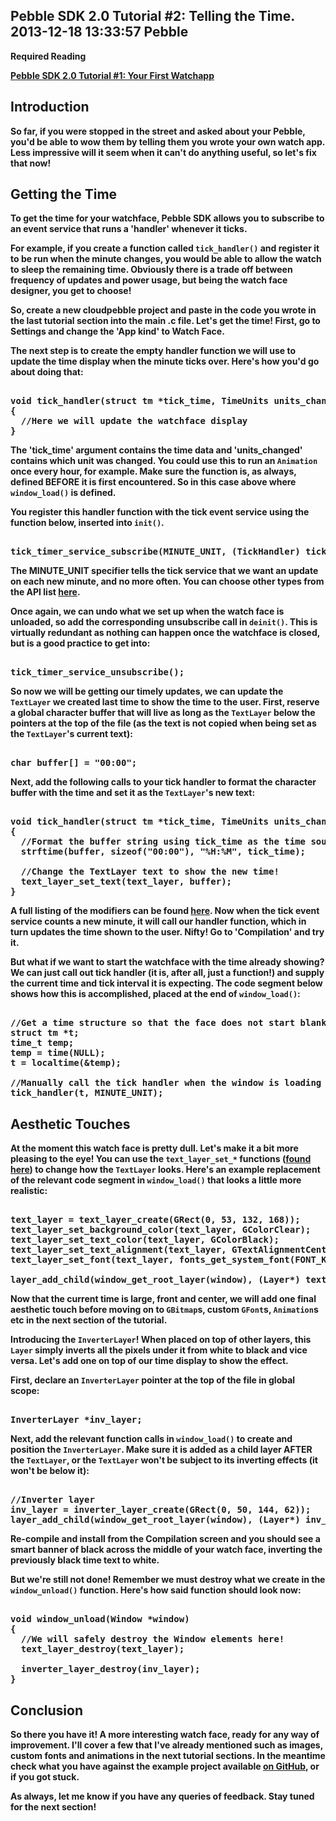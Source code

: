 Pebble SDK 2.0 Tutorial #2: Telling the Time.
2013-12-18 13:33:57
Pebble
---

<strong>Required Reading

<a title="Pebble SDK 2.0 Tutorial #1: Your First Watchapp" href="http://ninedof.wordpress.com/2013/12/02/pebble-sdk-2-0-tutorial-1-your-first-watchapp/">Pebble SDK 2.0 Tutorial #1: Your First Watchapp</a>

## Introduction

So far, if you were stopped in the street and asked about your Pebble, you'd be able to wow them by telling them you wrote your own watch app. Less impressive will it seem when it can't do anything useful, so let's fix that now!

## Getting the Time

To get the time for your watchface, Pebble SDK allows you to subscribe to an event service that runs a 'handler' whenever it ticks.

For example, if you create a function called <code>tick_handler()</code> and register it to be run when the minute changes, you would be able to allow the watch to sleep the remaining time. Obviously there is a trade off between frequency of updates and power usage, but being the watch face designer, you get to choose!

So, create a new cloudpebble project and paste in the code you wrote in the last tutorial section into the main .c file. Let's get the time! First, go to Settings and change the 'App kind' to Watch Face.

The next step is to create the empty handler function we will use to update the time display when the minute ticks over. Here's how you'd go about doing that:

<!-- language="cpp" -->
<pre><div class="code-block">
void tick_handler(struct tm *tick_time, TimeUnits units_changed)
{
  //Here we will update the watchface display
}
</div></pre>

The 'tick_time' argument contains the time data and 'units_changed' contains which unit was changed. You could use this to run an <code>Animation</code> once every hour, for example. Make sure the function is, as always, defined BEFORE it is first encountered. So in this case above where <code>window_load()</code> is defined.

You register this handler function with the tick event service using the function below, inserted into <code>init()</code>.

<!-- language="cpp" -->
<pre><div class="code-block">
tick_timer_service_subscribe(MINUTE_UNIT, (TickHandler) tick_handler);
</div></pre>

The MINUTE_UNIT specifier tells the tick service that we want an update on each new minute, and no more often. You can choose other types from the API list <a title="Tick Units" href="https://developer.getpebble.com/2/api-reference/group___wall_time.html#ga0423d00e0eb199de523a92031b5a1107">here</a>.

Once again, we can undo what we set up when the watch face is unloaded, so add the corresponding unsubscribe call in <code>deinit()</code>. This is virtually redundant as nothing can happen once the watchface is closed, but is a good practice to get into:

<!-- language="cpp" -->
<pre><div class="code-block">
tick_timer_service_unsubscribe();
</div></pre>

So now we will be getting our timely updates, we can update the <code>TextLayer</code> we created last time to show the time to the user. First, reserve a global character buffer that will live as long as the <code>TextLayer</code> below the pointers at the top of the file (as the text is not copied when being set as the <code>TextLayer</code>'s current text):

<!-- language="cpp" -->
<pre><div class="code-block">
char buffer[] = "00:00";
</div></pre>

Next, add the following calls to your tick handler to format the character buffer with the time and set it as the <code>TextLayer</code>'s new text:

<!-- language="cpp" -->
<pre><div class="code-block">
void tick_handler(struct tm *tick_time, TimeUnits units_changed)
{
  //Format the buffer string using tick_time as the time source
  strftime(buffer, sizeof("00:00"), "%H:%M", tick_time);

  //Change the TextLayer text to show the new time!
  text_layer_set_text(text_layer, buffer);
}
</div></pre>

A full listing of the modifiers can be found <a title="strftime" href="http://php.net/strftime">here</a>. Now when the tick event service counts a new minute, it will call our handler function, which in turn updates the time shown to the user. Nifty! Go to 'Compilation' and try it.

But what if we want to start the watchface with the time already showing? We can just call out tick handler (it is, after all, just a function!) and supply the current time and tick interval it is expecting. The code segment below shows how this is accomplished, placed at the end of <code>window_load()</code>:

<!-- language="cpp" -->
<pre><div class="code-block">
//Get a time structure so that the face does not start blank
struct tm *t;
time_t temp;
temp = time(NULL);
t = localtime(&temp);

//Manually call the tick handler when the window is loading
tick_handler(t, MINUTE_UNIT);
</div></pre>

## Aesthetic Touches

At the moment this watch face is pretty dull. Let's make it a bit more pleasing to the eye! You can use the <code>text_layer_set_*</code> functions (<a title="TextLayer" href="https://developer.getpebble.com/2/api-reference/group___text_layer.html">found here</a>) to change how the <code>TextLayer</code> looks. Here's an example replacement of the relevant code segment in <code>window_load()</code> that looks a little more realistic:

<!-- language="cpp" -->
<pre><div class="code-block">
text_layer = text_layer_create(GRect(0, 53, 132, 168));
text_layer_set_background_color(text_layer, GColorClear);
text_layer_set_text_color(text_layer, GColorBlack);
text_layer_set_text_alignment(text_layer, GTextAlignmentCenter);
text_layer_set_font(text_layer, fonts_get_system_font(FONT_KEY_BITHAM_42_BOLD));

layer_add_child(window_get_root_layer(window), (Layer*) text_layer);
</div></pre>

Now that the current time is large, front and center, we will add one final aesthetic touch before moving on to <code>GBitmap</code>s, custom <code>GFont</code>s, <code>Animation</code>s etc in the next section of the tutorial.

Introducing the <code>InverterLayer</code>! When placed on top of other layers, this <code>Layer</code> simply inverts all the pixels under it from white to black and vice versa. Let's add one on top of our time display to show the effect.

First, declare an <code>InverterLayer</code> pointer at the top of the file in global scope:

<!-- language="cpp" -->
<pre><div class="code-block">
InverterLayer *inv_layer;
</div></pre>

Next, add the relevant function calls in <code>window_load()</code> to create and position the <code>InverterLayer</code>. Make sure it is added as a child layer AFTER the <code>TextLayer</code>, or the <code>TextLayer</code> won't be subject to its inverting effects (it won't be below it):

<!-- language="cpp" -->
<pre><div class="code-block">
//Inverter layer
inv_layer = inverter_layer_create(GRect(0, 50, 144, 62));
layer_add_child(window_get_root_layer(window), (Layer*) inv_layer);
</div></pre>

Re-compile and install from the Compilation screen and you should see a smart banner of black across the middle of your watch face, inverting the previously black time text to white.

But we're still not done! Remember we must destroy what we create in the <code>window_unload()</code> function. Here's how said function should look now:

<!-- language="cpp" -->
<pre><div class="code-block">
void window_unload(Window *window)
{
  //We will safely destroy the Window elements here!
  text_layer_destroy(text_layer);

  inverter_layer_destroy(inv_layer);
}
</div></pre>

## Conclusion

So there you have it! A more interesting watch face, ready for any way of improvement. I'll cover a few that I've already mentioned such as images, custom fonts and animations in the next tutorial sections. In the meantime check what you have against the example project available <a title="Source" href="https://github.com/C-D-Lewis/pebble-sdk2-tut-2">on GitHub</a>, or if you got stuck.

As always, let me know if you have any queries of feedback. Stay tuned for the next section!
